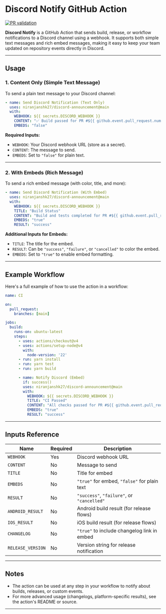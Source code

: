 # Discord Notify GitHub Action

[![PR validation](https://github.com/niranjanshk27/discord-notify/actions/workflows/check-pr.yml/badge.svg)](https://github.com/niranjanshk27/discord-notify/actions/workflows/check-pr.yml)

**Discord Notify** is a GitHub Action that sends build, release, or workflow notifications to a Discord channel using a webhook. It supports both simple text messages and rich embed messages, making it easy to keep your team updated on repository events directly in Discord.

---

## Usage

### 1. Content Only (Simple Text Message)

To send a plain text message to your Discord channel:

```yaml
- name: Send Discord Notification (Text Only)
  uses: niranjanshk27/discord-announcement@main
  with:
    WEBHOOK: ${{ secrets.DISCORD_WEBHOOK }}
    CONTENT: "✅ Build passed for PR #${{ github.event.pull_request.number }}"
    EMBEDS: "false"
```

**Required Inputs:**
- `WEBHOOK`: Your Discord webhook URL (store as a secret).
- `CONTENT`: The message to send.
- `EMBEDS`: Set to `"false"` for plain text.

---

### 2. With Embeds (Rich Message)

To send a rich embed message (with color, title, and more):

```yaml
- name: Send Discord Notification (With Embed)
  uses: niranjanshk27/discord-announcement@main
  with:
    WEBHOOK: ${{ secrets.DISCORD_WEBHOOK }}
    TITLE: "Build Status"
    CONTENT: "Build and tests completed for PR #${{ github.event.pull_request.number }}"
    EMBEDS: "true"
    RESULT: "success"
```

**Additional Inputs for Embeds:**
- `TITLE`: The title for the embed.
- `RESULT`: Can be `"success"`, `"failure"`, or `"cancelled"` to color the embed.
- `EMBEDS`: Set to `"true"` to enable embed formatting.

---

## Example Workflow

Here's a full example of how to use the action in a workflow:

```yaml
name: CI

on:
  pull_request:
    branches: [main]

jobs:
  build:
    runs-on: ubuntu-latest
    steps:
      - uses: actions/checkout@v4
      - uses: actions/setup-node@v4
        with:
          node-version: '22'
      - run: yarn install
      - run: yarn test
      - run: yarn build

      - name: Notify Discord (Embed)
        if: success()
        uses: niranjanshk27/discord-announcement@main
        with:
          WEBHOOK: ${{ secrets.DISCORD_WEBHOOK }}
          TITLE: "CI Passed"
          CONTENT: "All checks passed for PR #${{ github.event.pull_request.number }}"
          EMBEDS: "true"
          RESULT: "success"
```

---

## Inputs Reference

| Name             | Required | Description                                      |
|------------------|----------|--------------------------------------------------|
| `WEBHOOK`        | Yes      | Discord webhook URL                              |
| `CONTENT`        | No       | Message to send                                  |
| `TITLE`          | No       | Title for embed                                  |
| `EMBEDS`         | No       | `"true"` for embed, `"false"` for plain text     |
| `RESULT`         | No       | `"success"`, `"failure"`, or `"cancelled"`       |
| `ANDROID_RESULT` | No       | Android build result (for release flows)         |
| `IOS_RESULT`     | No       | iOS build result (for release flows)             |
| `CHANGELOG`      | No       | `"true"` to include changelog link in embed      |
| `RELEASE_VERSION`| No       | Version string for release notification          |

---

## Notes

- The action can be used at any step in your workflow to notify about builds, releases, or custom events.
- For more advanced usage (changelogs, platform-specific results), see the action's README or source.

---
